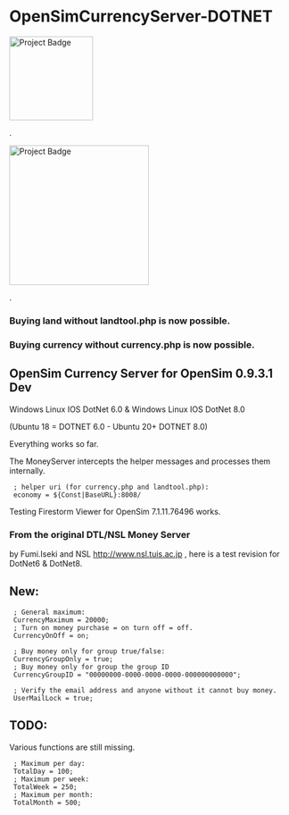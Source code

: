 # OpenSimCurrencyServer-DOTNET

<img src="https://ci.appveyor.com/api/projects/status/32r7s2skrgm9ubva?svg=true" alt="Project Badge" width="150">

.

<img src="https://i.pinimg.com/originals/34/2e/6d/342e6d8b1ef0a4ff9ae8853284047266.jpg" alt="Project Badge" width="250">

.

### Buying land without landtool.php is now possible.

### Buying currency without currency.php is now possible.

## OpenSim Currency Server for OpenSim 0.9.3.1 Dev
Windows Linux IOS DotNet 6.0 & Windows Linux IOS DotNet 8.0

(Ubuntu 18 = DOTNET 6.0 - Ubuntu 20+ DOTNET 8.0)

Everything works so far.

The MoneyServer intercepts the helper messages and processes them internally.

     ; helper uri (for currency.php and landtool.php):
     economy = ${Const|BaseURL}:8008/
     
Testing Firestorm Viewer for OpenSim 7.1.11.76496 works.

### From the original DTL/NSL Money Server
by Fumi.Iseki and NSL http://www.nsl.tuis.ac.jp , here is a test revision for DotNet6 & DotNet8.

## New:

     ; General maximum:
     CurrencyMaximum = 20000;
     ; Turn on money purchase = on turn off = off.
     CurrencyOnOff = on;
     
     ; Buy money only for group true/false:
     CurrencyGroupOnly = true;
     ; Buy money only for group the group ID
     CurrencyGroupID = "00000000-0000-0000-0000-000000000000";
     
     ; Verify the email address and anyone without it cannot buy money.
     UserMailLock = true;

## TODO:
Various functions are still missing.

     ; Maximum per day:
     TotalDay = 100;
     ; Maximum per week:
     TotalWeek = 250;
     ; Maximum per month:
     TotalMonth = 500;
